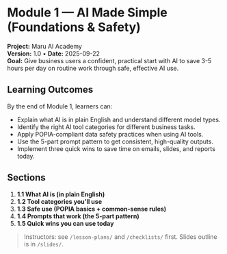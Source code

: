 # Module 1 — AI Made Simple (Foundations & Safety)

**Project:** Maru AI Academy  
**Version:** 1.0 • **Date:** 2025-09-22  
**Goal:** Give business users a confident, practical start with AI to save 3-5 hours per day on routine work through safe, effective AI use.

## Learning Outcomes

By the end of Module 1, learners can:

- Explain what AI is in plain English and understand different model types.
- Identify the right AI tool categories for different business tasks.
- Apply POPIA-compliant data safety practices when using AI tools.
- Use the 5-part prompt pattern to get consistent, high-quality outputs.
- Implement three quick wins to save time on emails, slides, and reports today.

## Sections

1. **1.1 What AI is (in plain English)**
2. **1.2 Tool categories you'll use**
3. **1.3 Safe use (POPIA basics + common-sense rules)**
4. **1.4 Prompts that work (the 5-part pattern)**
5. **1.5 Quick wins you can use today**

> Instructors: see `/lesson-plans/` and `/checklists/` first. Slides outline is in `/slides/`.
